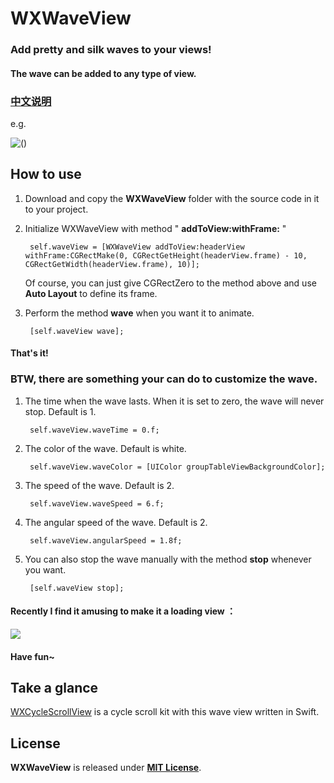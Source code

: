 # WXWaveView

### Add pretty and silk waves to your views! 

#### The wave can be added to any type of view.

### [中文说明](https://github.com/WelkinXie/WXWaveView/blob/master/README-CN.md)

e.g.

![()](http://7xneqd.com1.z0.glb.clouddn.com/wave.gif)

## How to use
1. Download and copy the **WXWaveView** folder with the source code in it to your project.
2. Initialize WXWaveView with method " **addToView:withFrame:** "
	
		self.waveView = [WXWaveView addToView:headerView withFrame:CGRectMake(0, CGRectGetHeight(headerView.frame) - 10, CGRectGetWidth(headerView.frame), 10)];
	
	Of course, you can just give CGRectZero to the method above and use __Auto Layout__ to define its frame.

3. Perform the method **wave** when you want it to animate.

		[self.waveView wave];

#### That's it!

### BTW, there are something your can do to customize the wave.
1. The time when the wave lasts. When it is set to zero, the wave will never stop. Default is 1.

	    self.waveView.waveTime = 0.f;  
	    
2. The color of the wave. Default is white.
	    
	    self.waveView.waveColor = [UIColor groupTableViewBackgroundColor];
	   	
3. The speed of the wave. Default is 2.

	    self.waveView.waveSpeed = 6.f;
	    
4. The angular speed of the wave. Default is 2.

		self.waveView.angularSpeed = 1.8f;
	    
5. You can also stop the wave manually with the method **stop** whenever you want.

		[self.waveView stop];
		
#### Recently I find it amusing to make it a loading view ：

![](http://welkin-xie.oss-cn-shenzhen.aliyuncs.com/github/wave-new5.gif)

#### Have fun~
	    
## Take a glance
[WXCycleScrollView](https://github.com/WelkinXie/WXCycleScrollView) is a cycle scroll kit with this wave view written in Swift.

## License
**WXWaveView** is released under [**MIT License**](https://github.com/WelkinXie/WXWaveView/blob/master/LICENSE).